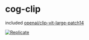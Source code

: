 # cog-clip

included [openai/clip-vit-large-patch14](https://huggingface.co/openai/clip-vit-large-patch14)

[![Replicate](https://replicate.com/cjwbw/clip-vit-large-patch14/badge)](https://replicate.com/cjwbw/clip-vit-large-patch14)
